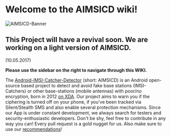 # **Welcome to the AIMSICD wiki!**

![AIMSICD-Banner](https://spideroak.com/share/IFEU2U2JINCA/GitHub/home/SecUpwN/SpiderOak/PROMOTION/AIMSICD-Banner_Small.png)


## This Project will have a revival soon. We are working on a light version of AIMSICD. 
(10.05.2017)



**Please use the sidebar on the right to navigate through this WIKI.**

The [Android-IMSI-Catcher-Detector](https://cellularprivacy.github.io/Android-IMSI-Catcher-Detector) (short: AIMSICD) is an Android open-source based project to detect and avoid fake base stations (IMSI-Catchers) or other base-stations (mobile antennas) with poor/no encryption, born in 2012 [on XDA](https://forum.xda-developers.com/showthread.php?t=1422969). Our project aims to warn you if the ciphering is turned off on your phone, if you've been tracked via Silent/Stealth SMS and also enable several protection mechanisms. Since our App is under constant development, we always search for testers and security-enthusiastic developers.  Don't be shy, feel free to contribute in any way you can! Every pull request is a gold nugget for us. Also make sure to use our [recommendations](https://github.com/CellularPrivacy/Android-IMSI-Catcher-Detector/wiki/Recommendations/)!